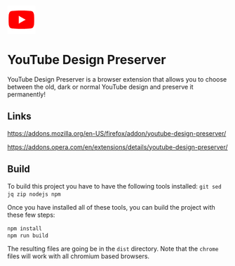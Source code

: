 ![alt text](https://github.com/GuyXY/YouTube-Design-Preserver/raw/master/src/icons/icon64.png) 

YouTube Design Preserver
======
YouTube Design Preserver is a browser extension that allows you to choose between the old, dark or normal YouTube design and preserve it permanently!

Links
------
https://addons.mozilla.org/en-US/firefox/addon/youtube-design-preserver/

https://addons.opera.com/en/extensions/details/youtube-design-preserver/

Build
------
To build this project you have to have the following tools installed:
`git sed jq zip nodejs npm`

Once you have installed all of these tools, you can build the project with these few steps:

```
npm install
npm run build
```

The resulting files are going be in the `dist` directory. Note that the `chrome` files will work with all chromium based browsers.
